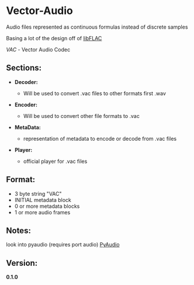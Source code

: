 # Vector-Audio
Audio files represented as continuous formulas instead of discrete samples

Basing a lot of the design off of [libFLAC](https://xiph.org/flac/api/index.html)

*VAC* - Vector Audio Codec

## Sections:
- **Decoder:**
    - Will be used to convert .vac files to other formats first .wav

- **Encoder:**
    - Will be used to convert other file formats to .vac

- **MetaData:**
    - representation of metadata to encode or decode from .vac files

- **Player:**
    - official player for .vac files
    
## Format:
- 3 byte string "VAC"
- INITIAL metadata block
- 0 or more metadata blocks
- 1 or more audio frames

## Notes:
look into pyaudio (requires port audio)
[PyAudio](https://people.csail.mit.edu/hubert/pyaudio/)

## Version:
**0.1.0**
